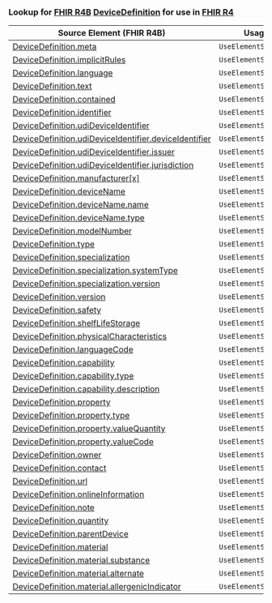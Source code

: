 ### Lookup for [FHIR R4B](https://hl7.org/fhir/R4B/) [DeviceDefinition](https://hl7.org/fhir/R4B/DeviceDefinition.html) for use in [FHIR R4](https://hl7.org/fhir/R4/)

| Source Element (FHIR R4B) | Usage | Target |
| -------------- | ----- | ------ |
| [DeviceDefinition.meta](https://hl7.org/fhir/R4B/DeviceDefinition.html#resource) | `UseElementSameName` | [DeviceDefinition.meta](https://hl7.org/fhir/R4/DeviceDefinition.html#resource) |
| [DeviceDefinition.implicitRules](https://hl7.org/fhir/R4B/DeviceDefinition.html#resource) | `UseElementSameName` | [DeviceDefinition.implicitRules](https://hl7.org/fhir/R4/DeviceDefinition.html#resource) |
| [DeviceDefinition.language](https://hl7.org/fhir/R4B/DeviceDefinition.html#resource) | `UseElementSameName` | [DeviceDefinition.language](https://hl7.org/fhir/R4/DeviceDefinition.html#resource) |
| [DeviceDefinition.text](https://hl7.org/fhir/R4B/DeviceDefinition.html#resource) | `UseElementSameName` | [DeviceDefinition.text](https://hl7.org/fhir/R4/DeviceDefinition.html#resource) |
| [DeviceDefinition.contained](https://hl7.org/fhir/R4B/DeviceDefinition.html#resource) | `UseElementSameName` | [DeviceDefinition.contained](https://hl7.org/fhir/R4/DeviceDefinition.html#resource) |
| [DeviceDefinition.identifier](https://hl7.org/fhir/R4B/DeviceDefinition.html#resource) | `UseElementSameName` | [DeviceDefinition.identifier](https://hl7.org/fhir/R4/DeviceDefinition.html#resource) |
| [DeviceDefinition.udiDeviceIdentifier](https://hl7.org/fhir/R4B/DeviceDefinition.html#resource) | `UseElementSameName` | [DeviceDefinition.udiDeviceIdentifier](https://hl7.org/fhir/R4/DeviceDefinition.html#resource) |
| [DeviceDefinition.udiDeviceIdentifier.deviceIdentifier](https://hl7.org/fhir/R4B/DeviceDefinition.html#resource) | `UseElementSameName` | [DeviceDefinition.udiDeviceIdentifier.deviceIdentifier](https://hl7.org/fhir/R4/DeviceDefinition.html#resource) |
| [DeviceDefinition.udiDeviceIdentifier.issuer](https://hl7.org/fhir/R4B/DeviceDefinition.html#resource) | `UseElementSameName` | [DeviceDefinition.udiDeviceIdentifier.issuer](https://hl7.org/fhir/R4/DeviceDefinition.html#resource) |
| [DeviceDefinition.udiDeviceIdentifier.jurisdiction](https://hl7.org/fhir/R4B/DeviceDefinition.html#resource) | `UseElementSameName` | [DeviceDefinition.udiDeviceIdentifier.jurisdiction](https://hl7.org/fhir/R4/DeviceDefinition.html#resource) |
| [DeviceDefinition.manufacturer[x]](https://hl7.org/fhir/R4B/DeviceDefinition.html#resource) | `UseElementSameName` | [DeviceDefinition.manufacturer[x]](https://hl7.org/fhir/R4/DeviceDefinition.html#resource) |
| [DeviceDefinition.deviceName](https://hl7.org/fhir/R4B/DeviceDefinition.html#resource) | `UseElementSameName` | [DeviceDefinition.deviceName](https://hl7.org/fhir/R4/DeviceDefinition.html#resource) |
| [DeviceDefinition.deviceName.name](https://hl7.org/fhir/R4B/DeviceDefinition.html#resource) | `UseElementSameName` | [DeviceDefinition.deviceName.name](https://hl7.org/fhir/R4/DeviceDefinition.html#resource) |
| [DeviceDefinition.deviceName.type](https://hl7.org/fhir/R4B/DeviceDefinition.html#resource) | `UseElementSameName` | [DeviceDefinition.deviceName.type](https://hl7.org/fhir/R4/DeviceDefinition.html#resource) |
| [DeviceDefinition.modelNumber](https://hl7.org/fhir/R4B/DeviceDefinition.html#resource) | `UseElementSameName` | [DeviceDefinition.modelNumber](https://hl7.org/fhir/R4/DeviceDefinition.html#resource) |
| [DeviceDefinition.type](https://hl7.org/fhir/R4B/DeviceDefinition.html#resource) | `UseElementSameName` | [DeviceDefinition.type](https://hl7.org/fhir/R4/DeviceDefinition.html#resource) |
| [DeviceDefinition.specialization](https://hl7.org/fhir/R4B/DeviceDefinition.html#resource) | `UseElementSameName` | [DeviceDefinition.specialization](https://hl7.org/fhir/R4/DeviceDefinition.html#resource) |
| [DeviceDefinition.specialization.systemType](https://hl7.org/fhir/R4B/DeviceDefinition.html#resource) | `UseElementSameName` | [DeviceDefinition.specialization.systemType](https://hl7.org/fhir/R4/DeviceDefinition.html#resource) |
| [DeviceDefinition.specialization.version](https://hl7.org/fhir/R4B/DeviceDefinition.html#resource) | `UseElementSameName` | [DeviceDefinition.specialization.version](https://hl7.org/fhir/R4/DeviceDefinition.html#resource) |
| [DeviceDefinition.version](https://hl7.org/fhir/R4B/DeviceDefinition.html#resource) | `UseElementSameName` | [DeviceDefinition.version](https://hl7.org/fhir/R4/DeviceDefinition.html#resource) |
| [DeviceDefinition.safety](https://hl7.org/fhir/R4B/DeviceDefinition.html#resource) | `UseElementSameName` | [DeviceDefinition.safety](https://hl7.org/fhir/R4/DeviceDefinition.html#resource) |
| [DeviceDefinition.shelfLifeStorage](https://hl7.org/fhir/R4B/DeviceDefinition.html#resource) | `UseElementSameName` | [DeviceDefinition.shelfLifeStorage](https://hl7.org/fhir/R4/DeviceDefinition.html#resource) |
| [DeviceDefinition.physicalCharacteristics](https://hl7.org/fhir/R4B/DeviceDefinition.html#resource) | `UseElementSameName` | [DeviceDefinition.physicalCharacteristics](https://hl7.org/fhir/R4/DeviceDefinition.html#resource) |
| [DeviceDefinition.languageCode](https://hl7.org/fhir/R4B/DeviceDefinition.html#resource) | `UseElementSameName` | [DeviceDefinition.languageCode](https://hl7.org/fhir/R4/DeviceDefinition.html#resource) |
| [DeviceDefinition.capability](https://hl7.org/fhir/R4B/DeviceDefinition.html#resource) | `UseElementSameName` | [DeviceDefinition.capability](https://hl7.org/fhir/R4/DeviceDefinition.html#resource) |
| [DeviceDefinition.capability.type](https://hl7.org/fhir/R4B/DeviceDefinition.html#resource) | `UseElementSameName` | [DeviceDefinition.capability.type](https://hl7.org/fhir/R4/DeviceDefinition.html#resource) |
| [DeviceDefinition.capability.description](https://hl7.org/fhir/R4B/DeviceDefinition.html#resource) | `UseElementSameName` | [DeviceDefinition.capability.description](https://hl7.org/fhir/R4/DeviceDefinition.html#resource) |
| [DeviceDefinition.property](https://hl7.org/fhir/R4B/DeviceDefinition.html#resource) | `UseElementSameName` | [DeviceDefinition.property](https://hl7.org/fhir/R4/DeviceDefinition.html#resource) |
| [DeviceDefinition.property.type](https://hl7.org/fhir/R4B/DeviceDefinition.html#resource) | `UseElementSameName` | [DeviceDefinition.property.type](https://hl7.org/fhir/R4/DeviceDefinition.html#resource) |
| [DeviceDefinition.property.valueQuantity](https://hl7.org/fhir/R4B/DeviceDefinition.html#resource) | `UseElementSameName` | [DeviceDefinition.property.valueQuantity](https://hl7.org/fhir/R4/DeviceDefinition.html#resource) |
| [DeviceDefinition.property.valueCode](https://hl7.org/fhir/R4B/DeviceDefinition.html#resource) | `UseElementSameName` | [DeviceDefinition.property.valueCode](https://hl7.org/fhir/R4/DeviceDefinition.html#resource) |
| [DeviceDefinition.owner](https://hl7.org/fhir/R4B/DeviceDefinition.html#resource) | `UseElementSameName` | [DeviceDefinition.owner](https://hl7.org/fhir/R4/DeviceDefinition.html#resource) |
| [DeviceDefinition.contact](https://hl7.org/fhir/R4B/DeviceDefinition.html#resource) | `UseElementSameName` | [DeviceDefinition.contact](https://hl7.org/fhir/R4/DeviceDefinition.html#resource) |
| [DeviceDefinition.url](https://hl7.org/fhir/R4B/DeviceDefinition.html#resource) | `UseElementSameName` | [DeviceDefinition.url](https://hl7.org/fhir/R4/DeviceDefinition.html#resource) |
| [DeviceDefinition.onlineInformation](https://hl7.org/fhir/R4B/DeviceDefinition.html#resource) | `UseElementSameName` | [DeviceDefinition.onlineInformation](https://hl7.org/fhir/R4/DeviceDefinition.html#resource) |
| [DeviceDefinition.note](https://hl7.org/fhir/R4B/DeviceDefinition.html#resource) | `UseElementSameName` | [DeviceDefinition.note](https://hl7.org/fhir/R4/DeviceDefinition.html#resource) |
| [DeviceDefinition.quantity](https://hl7.org/fhir/R4B/DeviceDefinition.html#resource) | `UseElementSameName` | [DeviceDefinition.quantity](https://hl7.org/fhir/R4/DeviceDefinition.html#resource) |
| [DeviceDefinition.parentDevice](https://hl7.org/fhir/R4B/DeviceDefinition.html#resource) | `UseElementSameName` | [DeviceDefinition.parentDevice](https://hl7.org/fhir/R4/DeviceDefinition.html#resource) |
| [DeviceDefinition.material](https://hl7.org/fhir/R4B/DeviceDefinition.html#resource) | `UseElementSameName` | [DeviceDefinition.material](https://hl7.org/fhir/R4/DeviceDefinition.html#resource) |
| [DeviceDefinition.material.substance](https://hl7.org/fhir/R4B/DeviceDefinition.html#resource) | `UseElementSameName` | [DeviceDefinition.material.substance](https://hl7.org/fhir/R4/DeviceDefinition.html#resource) |
| [DeviceDefinition.material.alternate](https://hl7.org/fhir/R4B/DeviceDefinition.html#resource) | `UseElementSameName` | [DeviceDefinition.material.alternate](https://hl7.org/fhir/R4/DeviceDefinition.html#resource) |
| [DeviceDefinition.material.allergenicIndicator](https://hl7.org/fhir/R4B/DeviceDefinition.html#resource) | `UseElementSameName` | [DeviceDefinition.material.allergenicIndicator](https://hl7.org/fhir/R4/DeviceDefinition.html#resource) |
